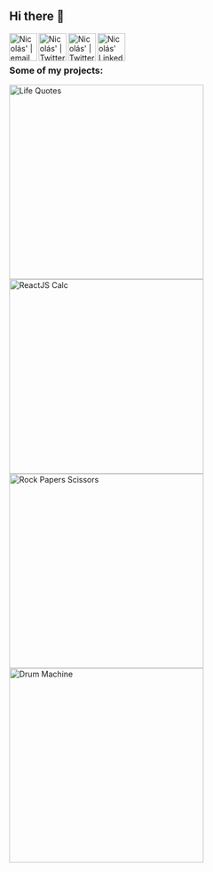 ## Hi there 👋

<span>
<a href="mailto:morellinicolas96@gmail.com">
  <img align="left" alt="Nicolás' | email" width="50px" src="https://www.svgrepo.com/show/349443/mail.svg" />
</a>

<a href="https://discordapp.com/users/343254838366175242/">
  <img align="left" alt="Nicolás' | Twitter" width="50px" src="https://cdn.icon-icons.com/icons2/2108/PNG/512/discord_icon_130958.png" />
</a>

<a href="https://twitter.com/nicom_ar">
  <img align="left" alt="Nicolás' | Twitter" width="50px" src="https://www.svgrepo.com/show/349537/twitter.svg" />
</a>

<a href="https://www.linkedin.com/in/nicolasmorelli18/">
  <img align="left" alt="Nicolás' LinkedIn" width="50px" src="https://cdn.icon-icons.com/icons2/1996/PNG/512/linkedin_network_people_professional_profile_services_users_icon_123279.png" />
</a>
</span>
<br>
<br>

### Some of my projects:

<span>
<a href="https://nmorelli96.github.io/fcc-random-quote-machine/" target="_blank" rel="noopener noreferrer"> 
  <img alt="Life Quotes" width="350px" src="https://i.imgur.com/TSSDUGL.png" />
</a>

<a href="https://nmorelli96.github.io/fcc-javascript-calculator/" target="_blank" rel="noopener noreferrer">
  <img alt="ReactJS Calc" width="350px" src="https://i.imgur.com/0WDBWTU.png" />
</a>
</span>

<span>
<a href="https://nmorelli96.github.io/odin-rock-paper-scissors/" target="_blank" rel="noopener noreferrer">
  <img alt="Rock Papers Scissors" width="350px" src="https://i.imgur.com/KUpiBO2.png" />
</a>

<a href="https://nmorelli96.github.io/fcc-drum-machine/" target="_blank" rel="noopener noreferrer">
  <img alt="Drum Machine" width="350px" src="https://i.imgur.com/zM9xfVq.png" />
</a>
</span>

    
<!--
**nmorelli96/nmorelli96** is a ✨ _special_ ✨ repository because its `README.md` (this file) appears on your GitHub profile.




-->
